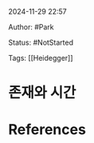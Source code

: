 2024-11-29 22:57

Author: #Park 

Status: #NotStarted 

Tags: [[Heidegger]]



# 존재와 시간








# References